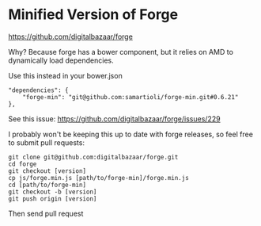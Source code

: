 # Minified Version of Forge

<https://github.com/digitalbazaar/forge>

Why? Because forge has a bower component, but it relies on AMD to dynamically load dependencies.

Use this instead in your bower.json

    "dependencies": {
        "forge-min": "git@github.com:samartioli/forge-min.git#0.6.21"
    },

See this issue: <https://github.com/digitalbazaar/forge/issues/229>

I probably won't be keeping this up to date with forge releases, so feel free to submit pull requests:

    git clone git@github.com:digitalbazaar/forge.git
    cd forge
    git checkout [version]
    cp js/forge.min.js [path/to/forge-min]/forge.min.js
    cd [path/to/forge-min]
    git checkout -b [version]
    git push origin [version]

Then send pull request